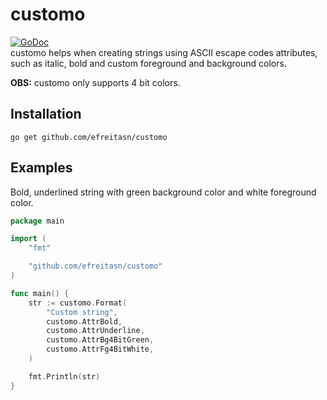 # customo
[![GoDoc](https://godoc.org/github.com/efreitasn/customo?status.svg)](https://godoc.org/github.com/efreitasn/customo)  
customo helps when creating strings using ASCII escape codes attributes, such as italic, bold and custom foreground and background colors.

**OBS:** customo only supports 4 bit colors.

## Installation
```shell
go get github.com/efreitasn/customo
```

## Examples
Bold, underlined string with green background color and white foreground color.

```go
package main

import (
	"fmt"

	"github.com/efreitasn/customo"
)

func main() {
	str := customo.Format(
		"Custom string",
		customo.AttrBold,
		customo.AttrUnderline,
		customo.AttrBg4BitGreen,
		customo.AttrFg4BitWhite,
	)

	fmt.Println(str)
}
```